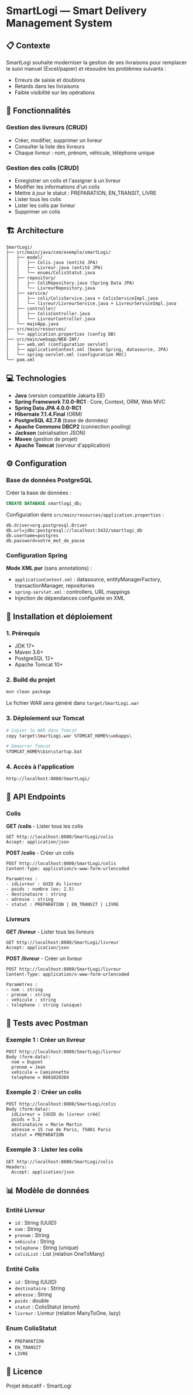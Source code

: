 # SmartLogi — Smart Delivery Management System

## 📋 Contexte

SmartLogi souhaite moderniser la gestion de ses livraisons pour remplacer le suivi manuel (Excel/papier) et résoudre les problèmes suivants :
- Erreurs de saisie et doublons
- Retards dans les livraisons
- Faible visibilité sur les opérations

## 🎯 Fonctionnalités

### Gestion des livreurs (CRUD)
- Créer, modifier, supprimer un livreur
- Consulter la liste des livreurs
- Chaque livreur : nom, prénom, véhicule, téléphone unique

### Gestion des colis (CRUD)
- Enregistrer un colis et l'assigner à un livreur
- Modifier les informations d'un colis
- Mettre à jour le statut : PREPARATION, EN_TRANSIT, LIVRE
- Lister tous les colis
- Lister les colis par livreur
- Supprimer un colis

## 🏗️ Architecture

```
SmartLogi/
├── src/main/java/com/exemple/smartLogi/
│   ├── model/
│   │   ├── Colis.java (entité JPA)
│   │   ├── Livreur.java (entité JPA)
│   │   └── enums/ColisStatut.java
│   ├── repository/
│   │   ├── ColiRepository.java (Spring Data JPA)
│   │   └── LivreurRepository.java
│   ├── service/
│   │   ├── coli/ColisService.java + ColisServiceImpl.java
│   │   └── livreur/LivreurService.java + LivreurServiceImpl.java
│   ├── controller/
│   │   ├── ColisController.java
│   │   └── LivreurController.java
│   └── mainApp.java
├── src/main/resources/
│   └── application.properties (config DB)
├── src/main/webapp/WEB-INF/
│   ├── web.xml (configuration servlet)
│   ├── applicationContext.xml (beans Spring, datasource, JPA)
│   └── spring-servlet.xml (configuration MVC)
└── pom.xml
```

## 💻 Technologies

- **Java** (version compatible Jakarta EE)
- **Spring Framework 7.0.0-RC1** : Core, Context, ORM, Web MVC
- **Spring Data JPA 4.0.0-RC1**
- **Hibernate 7.1.4.Final** (ORM)
- **PostgreSQL 42.7.8** (base de données)
- **Apache Commons DBCP2** (connection pooling)
- **Jackson** (sérialisation JSON)
- **Maven** (gestion de projet)
- **Apache Tomcat** (serveur d'application)

## ⚙️ Configuration

### Base de données PostgreSQL

Créer la base de données :
```sql
CREATE DATABASE smartlogi_db;
```

Configuration dans `src/main/resources/application.properties` :
```properties
db.driver=org.postgresql.Driver
db.url=jdbc:postgresql://localhost:5432/smartlogi_db
db.username=postgres
db.password=votre_mot_de_passe
```

### Configuration Spring

**Mode XML pur** (sans annotations) :
- `applicationContext.xml` : datasource, entityManagerFactory, transactionManager, repositories
- `spring-servlet.xml` : controllers, URL mappings
- Injection de dépendances configurée en XML

## 🚀 Installation et déploiement

### 1. Prérequis
- JDK 17+
- Maven 3.6+
- PostgreSQL 12+
- Apache Tomcat 10+

### 2. Build du projet
```bash
mvn clean package
```

Le fichier WAR sera généré dans `target/SmartLogi.war`

### 3. Déploiement sur Tomcat
```bash
# Copier le WAR dans Tomcat
copy target\SmartLogi.war %TOMCAT_HOME%\webapps\

# Démarrer Tomcat
%TOMCAT_HOME%\bin\startup.bat
```

### 4. Accès à l'application
```
http://localhost:8080/SmartLogi/
```

## 📡 API Endpoints

### Colis

**GET /colis** - Lister tous les colis
```
GET http://localhost:8080/SmartLogi/colis
Accept: application/json
```

**POST /colis** - Créer un colis
```
POST http://localhost:8080/SmartLogi/colis
Content-Type: application/x-www-form-urlencoded

Paramètres :
- idLivreur : UUID du livreur
- poids : nombre (ex: 2.5)
- destinataire : string
- adresse : string
- statut : PREPARATION | EN_TRANSIT | LIVRE
```

### Livreurs

**GET /livreur** - Lister tous les livreurs
```
GET http://localhost:8080/SmartLogi/livreur
Accept: application/json
```

**POST /livreur** - Créer un livreur
```
POST http://localhost:8080/SmartLogi/livreur
Content-Type: application/x-www-form-urlencoded

Paramètres :
- nom : string
- prenom : string
- vehicule : string
- telephone : string (unique)
```

## 🧪 Tests avec Postman

### Exemple 1 : Créer un livreur
```
POST http://localhost:8080/SmartLogi/livreur
Body (form-data):
  nom = Dupont
  prenom = Jean
  vehicule = Camionnette
  telephone = 0601020304
```

### Exemple 2 : Créer un colis
```
POST http://localhost:8080/SmartLogi/colis
Body (form-data):
  idLivreur = [UUID du livreur créé]
  poids = 5.2
  destinataire = Marie Martin
  adresse = 15 rue de Paris, 75001 Paris
  statut = PREPARATION
```

### Exemple 3 : Lister les colis
```
GET http://localhost:8080/SmartLogi/colis
Headers:
  Accept: application/json
```

## 📊 Modèle de données

### Entité Livreur
- `id` : String (UUID)
- `nom` : String
- `prenom` : String
- `vehicule` : String
- `telephone` : String (unique)
- `colisList` : List<Colis> (relation OneToMany)

### Entité Colis
- `id` : String (UUID)
- `destinataire` : String
- `adresse` : String
- `poids` : double
- `statut` : ColisStatut (enum)
- `livreur` : Livreur (relation ManyToOne, lazy)

### Enum ColisStatut
- `PREPARATION`
- `EN_TRANSIT`
- `LIVRE`


## 📝 Licence

Projet éducatif - SmartLogi
